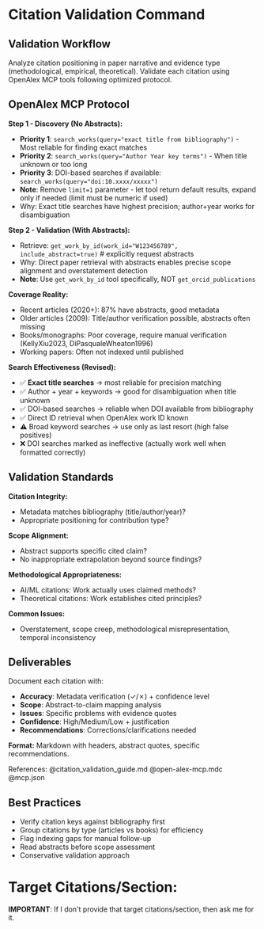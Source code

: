 # Citation Validation Command

## Validation Workflow
Analyze citation positioning in paper narrative and evidence type (methodological, empirical, theoretical). Validate each citation using OpenAlex MCP tools following optimized protocol.

## OpenAlex MCP Protocol

**Step 1 - Discovery (No Abstracts):**
- **Priority 1**: `search_works(query="exact title from bibliography")` - Most reliable for finding exact matches
- **Priority 2**: `search_works(query="Author Year key terms")` - When title unknown or too long
- **Priority 3**: DOI-based searches if available: `search_works(query="doi:10.xxxx/xxxxx")`
- **Note**: Remove `limit=1` parameter - let tool return default results, expand only if needed (limit must be numeric if used)
- Why: Exact title searches have highest precision; author+year works for disambiguation

**Step 2 - Validation (With Abstracts):**
- Retrieve: `get_work_by_id(work_id="W123456789", include_abstract=true)`  # explicitly request abstracts
- Why: Direct paper retrieval with abstracts enables precise scope alignment and overstatement detection
- **Note**: Use `get_work_by_id` tool specifically, NOT `get_orcid_publications`

**Coverage Reality:**
- Recent articles (2020+): 87% have abstracts, good metadata
- Older articles (2009): Title/author verification possible, abstracts often missing
- Books/monographs: Poor coverage, require manual verification (KellyXiu2023, DiPasqualeWheaton1996)
- Working papers: Often not indexed until published

**Search Effectiveness (Revised):**
- ✅ **Exact title searches** → most reliable for precision matching
- ✅ Author + year + keywords → good for disambiguation when title unknown
- ✅ DOI-based searches → reliable when DOI available from bibliography
- ✅ Direct ID retrieval when OpenAlex work ID known
- ⚠️ Broad keyword searches → use only as last resort (high false positives)
- ❌ DOI searches marked as ineffective (actually work well when formatted correctly)

## Validation Standards

**Citation Integrity:**
- Metadata matches bibliography (title/author/year)?
- Appropriate positioning for contribution type?

**Scope Alignment:**
- Abstract supports specific cited claim?
- No inappropriate extrapolation beyond source findings?

**Methodological Appropriateness:**
- AI/ML citations: Work actually uses claimed methods?
- Theoretical citations: Work establishes cited principles?

**Common Issues:**
- Overstatement, scope creep, methodological misrepresentation, temporal inconsistency

## Deliverables

Document each citation with:
- **Accuracy**: Metadata verification (✓/✗) + confidence level
- **Scope**: Abstract-to-claim mapping analysis
- **Issues**: Specific problems with evidence quotes
- **Confidence**: High/Medium/Low + justification
- **Recommendations**: Corrections/clarifications needed

**Format:** Markdown with headers, abstract quotes, specific recommendations.

References: @citation_validation_guide.md @open-alex-mcp.mdc @mcp.json

## Best Practices
- Verify citation keys against bibliography first
- Group citations by type (articles vs books) for efficiency
- Flag indexing gaps for manual follow-up
- Read abstracts before scope assessment
- Conservative validation approach

# Target Citations/Section:

**IMPORTANT**: If I don't provide that target citations/section, then ask me for it.